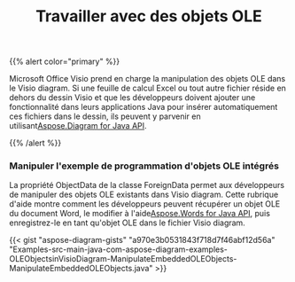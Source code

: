 ﻿---
title: Travailler avec des objets OLE
type: docs
weight: 220
url: /fr/java/working-with-ole-objects/
---
{{% alert color="primary" %}}

Microsoft Office Visio prend en charge la manipulation des objets OLE dans le Visio diagram. Si une feuille de calcul Excel ou tout autre fichier réside en dehors du dessin Visio et que les développeurs doivent ajouter une fonctionnalité dans leurs applications Java pour insérer automatiquement ces fichiers dans le dessin, ils peuvent y parvenir en utilisant[Aspose.Diagram for Java API](https://products.aspose.com/diagram/java/).

{{% /alert %}}
### **Manipuler l'exemple de programmation d'objets OLE intégrés**
 La propriété ObjectData de la classe ForeignData permet aux développeurs de manipuler des objets OLE existants dans Visio diagram. Cette rubrique d'aide montre comment les développeurs peuvent récupérer un objet OLE du document Word, le modifier à l'aide[Aspose.Words for Java API](https://products.aspose.com/words/java), puis enregistrez-le en tant qu'objet OLE dans le fichier Visio diagram.

{{< gist "aspose-diagram-gists" "a970e3b0531843f718d7f46abf12d56a" "Examples-src-main-java-com-aspose-diagram-examples-OLEObjectsinVisioDiagram-ManipulateEmbeddedOLEObjects-ManipulateEmbeddedOLEObjects.java" >}}
